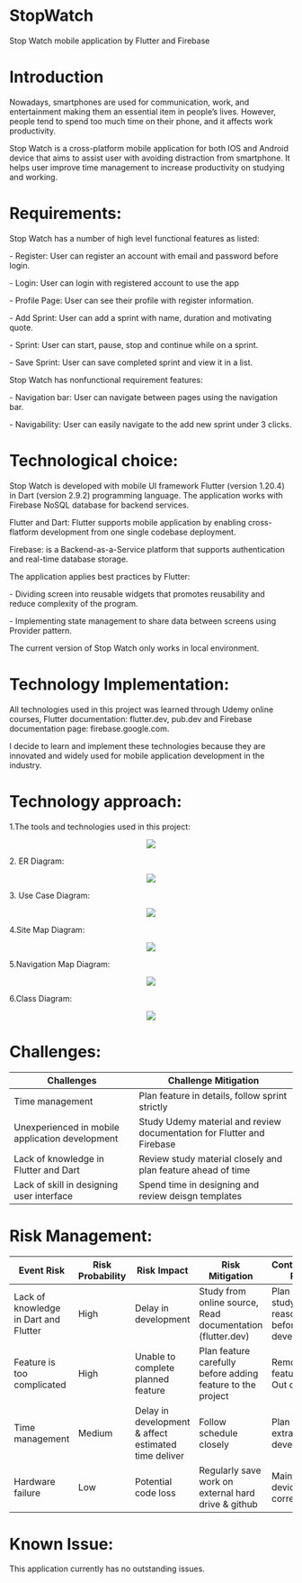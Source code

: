 # StopWatch
Stop Watch mobile application by Flutter and Firebase

# Introduction
<p> Nowadays, smartphones are used for communication, work, and entertainment making them an essential item in people’s lives. However, people tend to spend too much time on their phone, and it affects work productivity. </p>

<p> Stop Watch is a cross-platform mobile application for both IOS and Android device that aims to assist user with avoiding distraction from smartphone. It helps user improve time management to increase productivity on studying and working. </p>

# Requirements: 
<p> Stop Watch has a number of high level functional features as listed: </p>
	<p> - Register: User can register an account with email and password before login. </p>
	<p> - Login: User can login with registered account to use the app </p>
	<p> - Profile Page: User can see their profile with register information. </p>
	<p> - Add Sprint: User can add a sprint with name, duration and motivating quote. </p>
	<p> - Sprint: User can start, pause, stop and continue while on a sprint.</p>
	<p> - Save Sprint: User can save completed sprint and view it in a list. </p>
<p>Stop Watch has nonfunctional requirement features:  </p>
	<p> - Navigation bar: User can navigate between pages using the navigation bar. </p>
	<p> - Navigability: User can easily navigate to the add new sprint under 3 clicks. </p>

# Technological choice: 
<p> Stop Watch is developed with mobile UI framework Flutter (version 1.20.4) in Dart (version 2.9.2) programming language. The application works with Firebase NoSQL database for backend services. </p>
<p> Flutter and Dart: Flutter supports mobile application by enabling cross-flatform development from one single codebase deployment. </p>
<p> Firebase: is a Backend-as-a-Service platform that supports authentication and real-time database storage. </p>
<p> The application applies best practices by Flutter: </p>
	<p> - Dividing screen into reusable widgets that promotes reusability and reduce complexity of the program. </p>
	<p> - Implementing state management to share data between screens using Provider pattern. </p>
<p> The current version of Stop Watch only works in local environment.</p>

# Technology Implementation: 

<p> All technologies used in this project was learned through Udemy online courses, Flutter documentation: flutter.dev, pub.dev and Firebase documentation page: firebase.google.com. </p>
<p> I decide to learn and implement these technologies because they are innovated and widely used for mobile application development in the industry. </p>

# Technology approach: 
<p> 1.The tools and technologies used in this project: <p>
	
<p align="center">
<image src="stopwatch/Stop Watch Diagram/StopWatch-UsedTechnology.png">
</p>
		
<p> 2. ER Diagram: </p> 
<p align="center">
<image src="stopwatch/Stop Watch Diagram/StopWatch-ERDiagram.png">
</p>
<p> 3. Use Case Diagram: </p> 

<p align="center">
<image src="stopwatch/Stop Watch Diagram/StopWatch-UseCaseDiagram.png">
</p>
	
<p> 4.Site Map Diagram: </p>

<p align="center">
<image src="stopwatch/Stop Watch Diagram/StopWatch-SiteMap.png">
</p>
	
<p> 5.Navigation Map Diagram: </p>

<p align="center">
<image src="stopwatch/Stop Watch Diagram/StopWatch-NavigationMap.png">
</p>
	
<p> 6.Class Diagram: </p>

<p align="center">
<image src="stopwatch/Stop Watch Diagram/StopWatch-UMLDiagram.png">
</p>
	
# Challenges: 

<table>
	<thead>
		<tr>
			<th> Challenges </th>
			<th> Challenge Mitigation </th>
			</tr>
		</thead>
		<tbody>
			<tr>
				<td> Time management </td>
				<td> Plan feature in details, follow sprint strictly</td>
			</tr>
			<tr>
				<td> Unexperienced in mobile application development</td>
				<td> Study Udemy material and review documentation for Flutter and Firebase</td>
			</tr>
			<tr>
 			<td> Lack of knowledge in Flutter and Dart</td>
				<td> Review study material closely and plan feature ahead of time </td>
			</tr>
			<tr>
				<td> Lack of skill in designing user interface </td>
				<td> Spend time in designing and review deisgn templates</td>
			</tr>
		</tbody> 
	</table>

# Risk Management: 
<table>
		<thead>
			<tr>
				<th> Event Risk </th>
				<th> Risk Probability </th>
				<th> Risk Impact </th>	
				<th> Risk Mitigation </th>
				<th> Contingency Plan</th>
			</tr>
		</thead>
		<tbody>
			<tr>
				<td> Lack of knowledge in Dart and Flutter </td>
				<td> High </td>
				<td> Delay in development  </td>
				<td> Study from online source, Read documentation (flutter.dev) </td>
				<td> Plan and study reasonably before development </td>
			</tr>
			<tr>
				<td> Feature is too complicated </td>
				<td> High </td>
				<td> Unable to complete planned feature  </td>
				<td> Plan feature carefully before adding feature to the project </td>
				<td> Remove feature as Out of scope </td>
			</tr>
<tr>
				<td> Time management </td>
				<td> Medium </td>
				<td> Delay in development & affect estimated time deliver </td>
				<td> Follow schedule closely </td>
				<td> Plan for extra time on development </td>
			</tr>
<tr>
				<td> Hardware failure </td>
				<td> Low </td>
				<td> Potential code loss </td>
				<td> Regularly save work on external hard drive & github </td>
				<td> Maintain device correctly </td>
			</tr>
		</tbody> 
	</table>

# Known Issue:
<p> 	This application currently has no outstanding issues.  </p>
